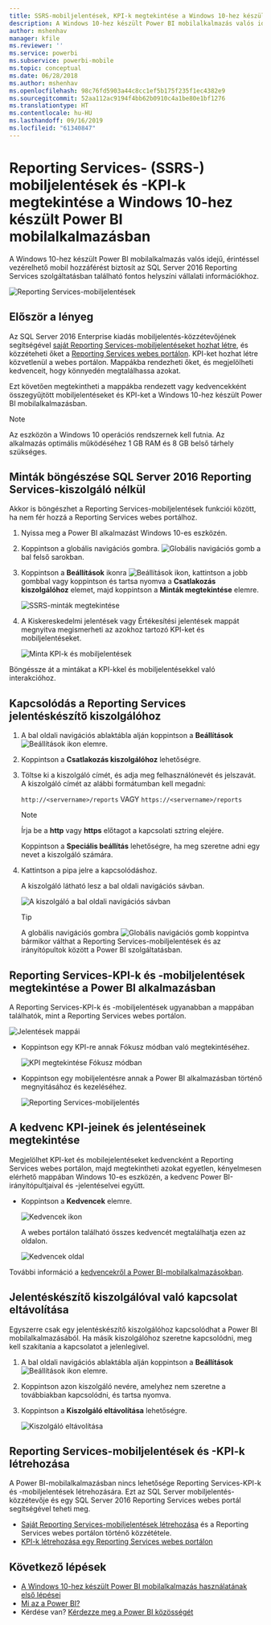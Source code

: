 ```yaml
---
title: SSRS-mobiljelentések, KPI-k megtekintése a Windows 10-hez készült Power BI mobilalkalmazásban
description: A Windows 10-hez készült Power BI mobilalkalmazás valós idejű, érintéssel vezérelhető mobil hozzáférést biztosít a fontos helyszíni vállalati információkhoz.
author: mshenhav
manager: kfile
ms.reviewer: ''
ms.service: powerbi
ms.subservice: powerbi-mobile
ms.topic: conceptual
ms.date: 06/28/2018
ms.author: mshenhav
ms.openlocfilehash: 98c76fd5903a44c8cc1ef5b175f235f1ec4382e9
ms.sourcegitcommit: 52aa112ac9194f4bb62b0910c4a1be80e1bf1276
ms.translationtype: HT
ms.contentlocale: hu-HU
ms.lasthandoff: 09/16/2019
ms.locfileid: "61340847"
---
```

# <a name="view-reporting-services-ssrs-mobile-reports-and-kpis-in-the-windows-10-power-bi-mobile-app"></a>Reporting Services- (SSRS-) mobiljelentések és -KPI-k megtekintése a Windows 10-hez készült Power BI mobilalkalmazásban
A Windows 10-hez készült Power BI mobilalkalmazás valós idejű, érintéssel vezérelhető mobil hozzáférést biztosít az SQL Server 2016 Reporting Services szolgáltatásban található fontos helyszíni vállalati információkhoz. 

![Reporting Services-mobiljelentések](././media/mobile-app-windows-10-ssrs-kpis-mobile-reports/power-bi-ssrs-mobile-report.png)

## <a name="first-things-first"></a>Először a lényeg
Az SQL Server 2016 Enterprise kiadás mobiljelentés-közzétevőjének segítségével [saját Reporting Services-mobiljelentéseket hozhat létre](https://msdn.microsoft.com/library/mt652547.aspx), és közzéteheti őket a [Reporting Services webes portálon](https://msdn.microsoft.com/library/mt637133.aspx). KPI-ket hozhat létre közvetlenül a webes portálon. Mappákba rendezheti őket, és megjelölheti kedvenceit, hogy könnyedén megtalálhassa azokat. 

Ezt követően megtekintheti a mappákba rendezett vagy kedvencekként összegyűjtött mobiljelentéseket és KPI-ket a Windows 10-hez készült Power BI mobilalkalmazásban. 

> [!NOTE]
> Az eszközön a Windows 10 operációs rendszernek kell futnia. Az alkalmazás optimális működéséhez 1 GB RAM és 8 GB belső tárhely szükséges.
> 
> 

## <a name="explore-samples-without-a-sql-server-2016-reporting-services-server"></a>Minták böngészése SQL Server 2016 Reporting Services-kiszolgáló nélkül
Akkor is böngészhet a Reporting Services-mobiljelentések funkciói között, ha nem fér hozzá a Reporting Services webes portálhoz.

1. Nyissa meg a Power BI alkalmazást Windows 10-es eszközén.
2. Koppintson a globális navigációs gombra. ![Globális navigációs gomb](././media/mobile-app-windows-10-ssrs-kpis-mobile-reports/powerbi_windows10_options_icon.png) a bal felső sarokban.
3. Koppintson a **Beállítások** ikonra ![Beállítások ikon](./././media/mobile-app-windows-10-ssrs-kpis-mobile-reports/power-bi-settings-icon.png), kattintson a jobb gombbal vagy koppintson és tartsa nyomva a **Csatlakozás kiszolgálóhoz** elemet, majd koppintson a **Minták megtekintése** elemre.
   
   ![SSRS-minták megtekintése](./media/mobile-app-windows-10-ssrs-kpis-mobile-reports/power-bi-win10-connect-ssrs-samples.png)
4. A Kiskereskedelmi jelentések vagy Értékesítési jelentések mappát megnyitva megismerheti az azokhoz tartozó KPI-ket és mobiljelentéseket.
   
   ![Minta KPI-k és mobiljelentések](./media/mobile-app-windows-10-ssrs-kpis-mobile-reports/power-bi-win10-ssrs-sample-kpis.png)

Böngéssze át a mintákat a KPI-kkel és mobiljelentésekkel való interakcióhoz.

## <a name="connect-to-a-reporting-services-report-server"></a>Kapcsolódás a Reporting Services jelentéskészítő kiszolgálóhoz
1. A bal oldali navigációs ablaktábla alján koppintson a **Beállítások** ![Beállítások ikon](./././media/mobile-app-windows-10-ssrs-kpis-mobile-reports/power-bi-settings-icon.png) elemre.
2. Koppintson a **Csatlakozás kiszolgálóhoz** lehetőségre.
3. Töltse ki a kiszolgáló címét, és adja meg felhasználónevét és jelszavát. A kiszolgáló címét az alábbi formátumban kell megadni:
   
     `http://<servername>/reports` VAGY `https://<servername>/reports`
   
   > [!NOTE]
   > Írja be a **http** vagy **https** előtagot a kapcsolati sztring elejére.
   > 
   > 
   
    Koppintson a **Speciális beállítás** lehetőségre, ha meg szeretne adni egy nevet a kiszolgáló számára.
4. Kattintson a pipa jelre a kapcsolódáshoz. 
   
   A kiszolgáló látható lesz a bal oldali navigációs sávban.
   
   ![A kiszolgáló a bal oldali navigációs sávban](./media/mobile-app-windows-10-ssrs-kpis-mobile-reports/power-bi-ssrs-mobile-report-server.png)
   
   >[!TIP]
   >A globális navigációs gombra ![Globális navigációs gomb](././media/mobile-app-windows-10-ssrs-kpis-mobile-reports/powerbi_windows10_options_icon.png) koppintva bármikor válthat a Reporting Services-mobiljelentések és az irányítópultok között a Power BI szolgáltatásban. 
   > 

## <a name="view-reporting-services-kpis-and-mobile-reports-in-the-power-bi-app"></a>Reporting Services-KPI-k és -mobiljelentések megtekintése a Power BI alkalmazásban
A Reporting Services-KPI-k és -mobiljelentések ugyanabban a mappában találhatók, mint a Reporting Services webes portálon.

![Jelentések mappái](./media/mobile-app-windows-10-ssrs-kpis-mobile-reports/power-bi-ssrs-mobile-report-folders.png)

* Koppintson egy KPI-re annak Fókusz módban való megtekintéséhez.
  
    ![KPI megtekintése Fókusz módban](./media/mobile-app-windows-10-ssrs-kpis-mobile-reports/power-bi-ssrs-mobile-report-kpis.png)
* Koppintson egy mobiljelentésre annak a Power BI alkalmazásban történő megnyitásához és kezeléséhez.
  
    ![Reporting Services-mobiljelentés](././media/mobile-app-windows-10-ssrs-kpis-mobile-reports/power-bi-ssrs-mobile-report.png)

## <a name="view-your-favorite-kpis-and-reports"></a>A kedvenc KPI-jeinek és jelentéseinek megtekintése
Megjelölhet KPI-ket és mobilejelentéseket kedvencként a Reporting Services webes portálon, majd megtekintheti azokat egyetlen, kényelmesen elérhető mappában Windows 10-es eszközén, a kedvenc Power BI-irányítópultjaival és -jelentéselvei együtt.

* Koppintson a **Kedvencek** elemre.
  
   ![Kedvencek ikon](./media/mobile-app-windows-10-ssrs-kpis-mobile-reports/power-bi-ssrs-mobile-report-favorite-menu.png)
  
   A webes portálon található összes kedvencét megtalálhatja ezen az oldalon.
  
   ![Kedvencek oldal](./media/mobile-app-windows-10-ssrs-kpis-mobile-reports/power-bi-windows-10-ssrs-favorites.png)

További információ a [kedvencekről a Power BI-mobilalkalmazásokban](mobile-apps-favorites.md).

## <a name="remove-a-connection-to-a-report-server"></a>Jelentéskészítő kiszolgálóval való kapcsolat eltávolítása
Egyszerre csak egy jelentéskészítő kiszolgálóhoz kapcsolódhat a Power BI mobilalkalmazásából. Ha másik kiszolgálóhoz szeretne kapcsolódni, meg kell szakítania a kapcsolatot a jelenlegivel.

1. A bal oldali navigációs ablaktábla alján koppintson a **Beállítások** ![Beállítások ikon](./././media/mobile-app-windows-10-ssrs-kpis-mobile-reports/power-bi-settings-icon.png) elemre.
2. Koppintson azon kiszolgáló nevére, amelyhez nem szeretne a továbbiakban kapcsolódni, és tartsa nyomva.
3. Koppintson a **Kiszolgáló eltávolítása** lehetőségre.
   
    ![Kiszolgáló eltávolítása](./media/mobile-app-windows-10-ssrs-kpis-mobile-reports/power-bi-windows-10-ssrs-remove-server-menu.png)

## <a name="create-reporting-services-mobile-reports-and-kpis"></a>Reporting Services-mobiljelentések és -KPI-k létrehozása
A Power BI-mobilalkalmazásban nincs lehetősége Reporting Services-KPI-k és -mobiljelentések létrehozására. Ezt az SQL Server mobiljelentés-közzétevője és egy SQL Server 2016 Reporting Services webes portál segítségével teheti meg.

* [Saját Reporting Services-mobiljelentések létrehozása](https://msdn.microsoft.com/library/mt652547.aspx) és a Reporting Services webes portálon történő közzététele.
* [KPI-k létrehozása egy Reporting Services webes portálon](https://msdn.microsoft.com/library/mt683632.aspx)

## <a name="next-steps"></a>Következő lépések
* [A Windows 10-hez készült Power BI mobilalkalmazás használatának első lépései](mobile-windows-10-phone-app-get-started.md)  
* [Mi az a Power BI?](../../power-bi-overview.md)  
* Kérdése van? [Kérdezze meg a Power BI közösségét](http://community.powerbi.com/)

